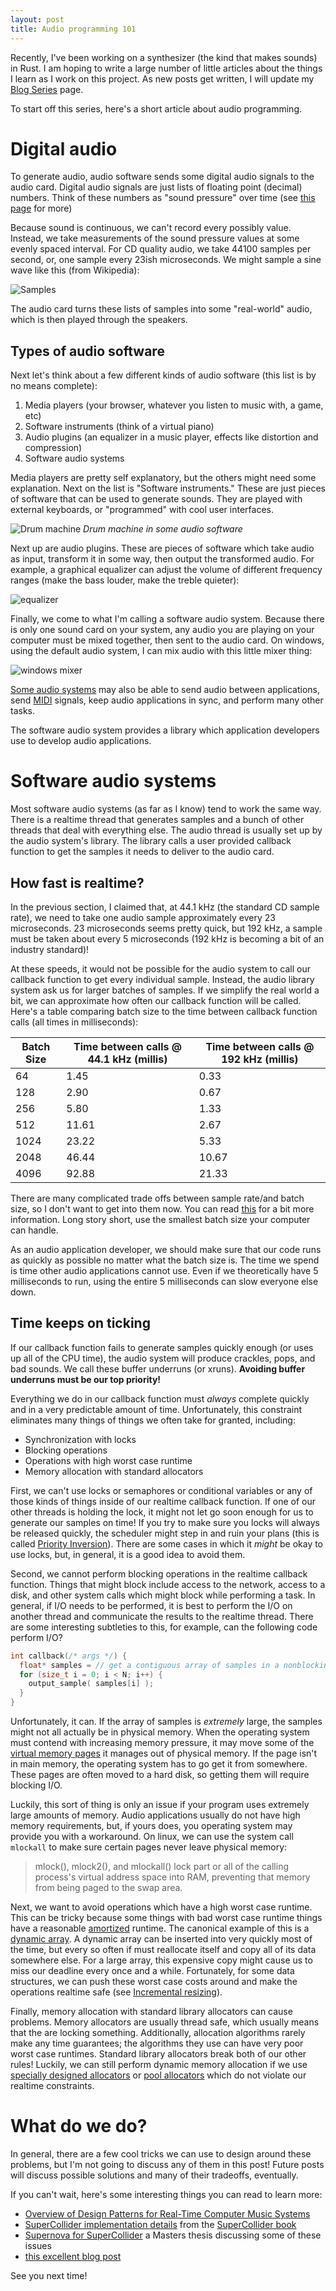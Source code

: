 ```yaml
---
layout: post
title: Audio programming 101
---
```


Recently, I've been working on a synthesizer (the kind that makes sounds) in Rust.
I am hoping to write a large number of little articles about the things I learn as I work on this project.
As new posts get written, I will update my [Blog Series](/series/) page.

To start off this series, here's a short article about audio programming.

# Digital audio
To generate audio, audio software sends some digital audio signals to the audio card.
Digital audio signals are just lists of floating point (decimal) numbers.
Think of these numbers as "sound pressure" over time (see [this page](https://docs.cycling74.com/max5/tutorials/msp-tut/mspdigitalaudio.html) for more)

Because sound is continuous, we can't record every possibly value.
Instead, we take measurements of the sound pressure values at some evenly spaced interval.
For CD quality audio, we take 44100 samples per second, or, one sample every 23ish microseconds.
We might sample a sine wave like this (from Wikipedia):

![Samples](/img/sound/sine_samples.png)

The audio card turns these lists of samples into some "real-world" audio, which is then played through the speakers.

## Types of audio software
Next let's think about a few different kinds of audio software (this list is by no means complete):

1. Media players (your browser, whatever you listen to music with, a game, etc)
2. Software instruments (think of a virtual piano)
3. Audio plugins (an equalizer in a music player, effects like distortion and compression)
4. Software audio systems

Media players are pretty self explanatory, but the others might need some explanation.
Next on the list is "Software instruments."
These are just pieces of software that can be used to generate sounds.
They are played with external keyboards, or "programmed" with cool user interfaces.

![Drum machine](/img/sound/reason_drums.jpg)
*Drum machine in some audio software*

Next up are audio plugins.
These are pieces of software which take audio as input, transform it in some way, then output the transformed audio.
For example, a graphical equalizer can adjust the volume of different frequency ranges (make the bass louder, make the treble quieter):

![equalizer](/img/sound/itunes_eq.jpg)

Finally, we come to what I'm calling a software audio system.
Because there is only one sound card on your system, any audio you are playing on your computer must be mixed together, then sent to the audio card.
On windows, using the default audio system, I can mix audio with this little mixer thing:

![windows mixer](/img/sound/win_mixer.png)

[Some audio systems](http://www.jackaudio.org/) may also be able to send audio between applications, send [MIDI](https://en.wikipedia.org/wiki/MIDI) signals, keep audio applications in sync, and perform many other tasks.

The software audio system provides a library which application developers use to develop audio applications.

# Software audio systems
Most software audio systems (as far as I know) tend to work the same way.
There is a realtime thread that generates samples and a bunch of other threads that deal with everything else.
The audio thread is usually set up by the audio system's library.
The library calls a user provided callback function to get the samples it needs to deliver to the audio card.

## How fast is realtime?
In the previous section, I claimed that, at 44.1 kHz (the standard CD sample rate), we need to take one audio sample approximately every 23 microseconds.
23 microseconds seems pretty quick, but 192 kHz, a sample must be taken about every 5 microseconds (192 kHz is becoming a bit of an industry standard)!

At these speeds, it would not be possible for the audio system to call our callback function to get every individual sample.
Instead, the audio library system ask us for larger batches of samples.
If we simplify the real world a bit, we can approximate how often our callback function will be called.
Here's a table comparing batch size to the time between callback function calls (all times in milliseconds):

| Batch Size | Time between calls @ 44.1 kHz (millis) | Time between calls @ 192 kHz (millis)
| ---------- | -------------------------------------- | --------------------------------------
| 64         | 1.45                                   | 0.33
| 128        | 2.90                                   | 0.67
| 256        | 5.80                                   | 1.33
| 512        | 11.61                                  | 2.67
| 1024       | 23.22                                  | 5.33
| 2048       | 46.44                                  | 10.67
| 4096       | 92.88                                  | 21.33

There are many complicated trade offs between sample rate/and batch size, so I don't want to get into them now.
You can read [this](http://www.penguinproducer.com/Blog/2011/10/balancing-performance-and-reliability-in-jack/) for a bit more information.
Long story short, use the smallest batch size your computer can handle.

As an audio application developer, we should make sure that our code runs as quickly as possible no matter what the batch size is.
The time we spend is time other audio applications cannot use.
Even if we theoretically have 5 milliseconds to run, using the entire 5 milliseconds can slow everyone else down.

## Time keeps on ticking
If our callback function fails to generate samples quickly enough (or uses up all of the CPU time), the audio system will produce crackles, pops, and bad sounds.
We call these buffer underruns (or xruns).
**Avoiding buffer underruns must be our top priority!**

Everything we do in our callback function must *always* complete quickly and in a very predictable amount of time.
Unfortunately, this constraint eliminates many things of things we often take for granted, including:

* Synchronization with locks
* Blocking operations
* Operations with high worst case runtime
* Memory allocation with standard allocators

First, we can't use locks or semaphores or conditional variables or any of those kinds of things inside of our realtime callback function.
If one of our other threads is holding the lock, it might not let go soon enough for us to generate our samples on time!
If you try to make sure you locks will always be released quickly, the scheduler might step in and ruin your plans (this is called [Priority Inversion](https://en.wikipedia.org/wiki/Priority_inversion)).
There are some cases in which it *might* be okay to use locks, but, in general, it is a good idea to avoid them.

Second, we cannot perform blocking operations in the realtime callback function.
Things that might block include access to the network, access to a disk, and other system calls which might block while performing a task.
In general, if I/O needs to be performed, it is best to perform the I/O on another thread and communicate the results to the realtime thread.
There are some interesting subtleties to this, for example, can the following code perform I/O?

```cpp
int callback(/* args */) {
  float* samples = // get a contiguous array of samples in a nonblocking way
  for (size_t i = 0; i < N; i++) {
    output_sample( samples[i] );
  }
}
```

Unfortunately, it can.
If the array of samples is *extremely* large, the samples might not all actually be in physical memory.
When the operating system must contend with increasing memory pressure, it may move some of the [virtual memory pages](https://en.wikipedia.org/wiki/Page_(computer_memory)) it manages out of physical memory.
If the page isn't in main memory, the operating system has to go get it from somewhere.
These pages are often moved to a hard disk, so getting them will require blocking I/O.

Luckily, this sort of thing is only an issue if your program uses extremely large amounts of memory.
Audio applications usually do not have high memory requirements, but, if yours does, you operating system may provide you with a workaround.
On linux, we can use the system call `mlockall` to make sure certain pages never leave physical memory:

> mlock(), mlock2(), and mlockall() lock part or all of the calling process's virtual address space into RAM, preventing that memory from being paged to the swap area.

Next, we want to avoid operations which have a high worst case runtime.
This can be tricky because some things with bad worst case runtime things have a reasonable [amortized](https://en.wikipedia.org/wiki/Amortized_analysis) runtime.
The canonical example of this is a [dynamic array](https://en.wikipedia.org/wiki/Dynamic_array).
A dynamic array can be inserted into very quickly most of the time, but every so often if must reallocate itself and copy all of its data somewhere else.
For a large array, this expensive copy might cause us to miss our deadline every once and a while.
Fortunately, for some data structures, we can push these worst case costs around and make the operations realtime safe (see [Incremental resizing](https://en.wikipedia.org/wiki/Hash_table#Dynamic_resizing)).

Finally, memory allocation with standard library allocators can cause problems.
Memory allocators are usually thread safe, which usually means that the are locking something.
Additionally, allocation algorithms rarely make any time guarantees; the algorithms they use can have very poor worst case runtimes.
Standard library allocators break both of our other rules!
Luckily, we can still perform dynamic memory allocation if we use [specially designed allocators](http://www.gii.upv.es/tlsf/) or [pool allocators](https://github.com/supercollider/supercollider/blob/master/common/SC_AllocPool.h) which do not violate our realtime constraints.

# What do we do?
In general, there are a few cool tricks we can use to design around these problems, but I'm not going to discuss any of them in this post!
Future posts will discuss possible solutions and many of their tradeoffs, eventually.

If you can't wait, here's some interesting things you can read to learn more:
* [Overview of Design Patterns for Real-Time Computer Music Systems](http://www.cs.cmu.edu/~rbd/doc/icmc2005workshop/real-time-systems-concepts-design-patterns.pdf)
* [SuperCollider implementation details](http://supercolliderbook.net/rossbencinach26.pdf) from the [SuperCollider book](http://supercolliderbook.net/)
* [Supernova for SuperCollider](http://tim.klingt.org/publications/tim_blechmann_supernova.pdf) a Masters thesis discussing some of these issues
* [this excellent blog post](http://www.rossbencina.com/code/real-time-audio-programming-101-time-waits-for-nothing)

See you next time!

